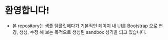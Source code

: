 # 환영합니다!
- 본 repository는 샘플 템플릿에다가 기본적인 페이지 내 UI를 Bootstrap 으로 변경, 생성, 수정 해 보는 목적으로 생성된 sandbox 성격을 띄고 있습니다.